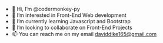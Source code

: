 - 👋 Hi, I’m @codermonkey-py
- 👀 I’m interested in Front-End Web development 
- 🌱 I’m currently learning Javascript and Bootstrap
- 💞️ I’m looking to collaborate on Front-End Projects
- 📫 You can reach me on my email daviddike165@gmail.com

<!---
codermonkey-py/codermonkey-py is a ✨ special ✨ repository because its `README.md` (this file) appears on your GitHub profile.
You can click the Preview link to take a look at your changes.
--->
